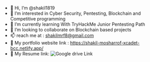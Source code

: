 - 👋 Hi, I’m @shakil1819
- 👀 I’m interested in Cyber Security, Pentesting, Blockchain and Competitive programming
- 🌱 I’m currently learning With TryHackMe Junior Pentesting Path
- 💞️ I’m looking to collaborate on Blockchain based projects
- 📫 reach me at : shakilmrf8@gmail.com
- 🔰 My portfolio website link : https://shakil-mosharrof-xcadet-bcc.netlify.app/
- 🎋 My Resume link: ![Google drive Link](https://drive.google.com/file/d/1m9hPngpq7ALb46zMkCvGRSnilgPiaDBI/view?usp=sharing)

<!---
shakil1819/shakil1819 is a ✨ special ✨ repository because its `README.md` (this file) appears on your GitHub profile.
You can click the Preview link to take a look at your changes.
--->
